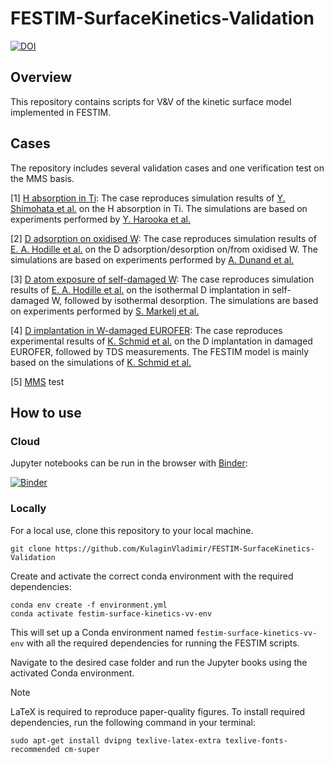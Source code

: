 # FESTIM-SurfaceKinetics-Validation

[![DOI](https://zenodo.org/badge/DOI/10.5281/zenodo.14036908.svg)](https://doi.org/10.5281/zenodo.14036908)

## Overview

This repository contains scripts for V&V of the kinetic surface model implemented in FESTIM.

## Cases

The repository includes several validation cases and one verification test on the MMS basis.

[1] [H absorption in Ti](./H_Ti): The case reproduces simulation results of [Y. Shimohata et al.](https://www.sciencedirect.com/science/article/pii/S0920379621006098) on the H absorption in Ti. The simulations are based on experiments performed by [Y. Harooka et al.](https://www.sciencedirect.com/science/article/abs/pii/0022311581905663?via%3Dihub)

[2] [D adsorption on oxidised W](./D_WO): The case reproduces simulation results of [E. A. Hodille et al.](https://iopscience.iop.org/article/10.1088/1741-4326/ad2a29) on the D adsorption/desorption on/from oxidised W. The simulations are based on experiments performed by [A. Dunand et al.](https://iopscience.iop.org/article/10.1088/1741-4326/ac583a)

[3] [D atom exposure of self-damaged W](./D_damagedW): The case reproduces simulation results of [E. A. Hodille et al.](https://iopscience.iop.org/article/10.1088/1741-4326/aa5aa5/meta) on the isothermal D implantation in self-damaged W, followed by isothermal desorption. The simulations are based on experiments performed by [S. Markelj et al.](https://www.sciencedirect.com/science/article/pii/S0022311515303470?via%3Dihub)

[4] [D implantation in W-damaged EUROFER](./D_EUROFER): The case reproduces experimental results of [K. Schmid et al.](https://www.sciencedirect.com/science/article/pii/S2352179122002228) on the D implantation in damaged EUROFER, followed by TDS measurements. The FESTIM model is mainly based on the simulations of [K. Schmid et al.](https://www.sciencedirect.com/science/article/pii/S2352179123001333?via%3Dihub)

[5] [MMS](./MMS) test

## How to use

### Cloud

Jupyter notebooks can be run in the browser with [Binder](https://mybinder.org/v2/gh/KulaginVladimir/FESTIM-SurfaceKinetics-Validation/HEAD):

[![Binder](https://mybinder.org/badge_logo.svg)](https://mybinder.org/v2/gh/KulaginVladimir/FESTIM-SurfaceKinetics-Validation/HEAD)

### Locally

For a local use, clone this repository to your local machine.

```
git clone https://github.com/KulaginVladimir/FESTIM-SurfaceKinetics-Validation
```

Create and activate the correct conda environment with the required dependencies:

```
conda env create -f environment.yml
conda activate festim-surface-kinetics-vv-env
```

This will set up a Conda environment named `festim-surface-kinetics-vv-env` with all the required dependencies for running the FESTIM scripts.

Navigate to the desired case folder and run the Jupyter books using the activated Conda environment.

> [!NOTE]  
> LaTeX is required to reproduce paper-quality figures. To install required dependencies, run the following command in your terminal:
> ```
> sudo apt-get install dvipng texlive-latex-extra texlive-fonts-recommended cm-super
> ```
